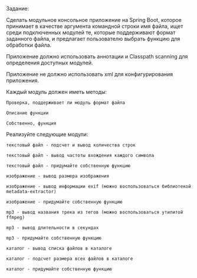 Задание:

Сделать модульное консольное приложение на Spring Boot, которое принимает в качестве аргумента командной строки имя файла, ищет среди подключенных модулей те, которые поддерживают формат заданного файла, и предлагает пользователю выбрать функцию для обработки файла.

Приложение должно использовать аннотации и Classpath scanning для определения доступных модулей.

Приложение не должно использовать xml для конфигурирования приложения.

Каждый модуль должен иметь методы:

    Проверка, поддерживает ли модуль формат файла

    Описание функции

    Собственно, функция

Реализуйте следующие модули:

    текстовый файл - подсчет и вывод количества строк

    текстовый файл - вывод частоты вхождения каждого символа

    текстовый файл - придумайте собственную функцию

    изображение - вывод размера изображения

    изображение - вывод информации exif (можно воспользоваться библиотекой metadata-extractor)

    изображение - придумайте собственную функцию

    mp3 - вывод названия трека из тегов (можно воспользоваться утилитой ffmpeg)

    mp3 - вывод длительности в секундах

    mp3 - придумайте собственную функцию

    каталог - вывод списка файлов в каталоге

    каталог - подсчет размера всех файлов в каталоге

    каталог - придумайте собственную функцию
